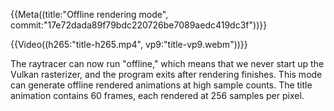 {{Meta((title:"Offline rendering mode", commit:"17e72dada89f79bdc220726be7089aedc419dc3f"))}}

{{Video((h265:"title-h265.mp4", vp9:"title-vp9.webm"))}}

The raytracer can now run "offline," which means that we never start up the
Vulkan rasterizer, and the program exits after rendering finishes. This mode can
generate offline rendered animations at high sample counts. The title animation
contains 60 frames, each rendered at 256 samples per pixel.
